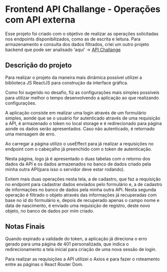# Frontend API Challange - Operações com API externa

Esse projeto foi criado com o objetivo de realizar as operações solicitadas nos endpoints disponibilizados, como as de escrita e leitura. Para armazenamento e consulta dos dados filtrados, criei um outro projeto backend que pode ser analisado 'aqui' ->  [API Challange](https://github.com/EoBryanDev/api-challange)

## Descrição do projeto

Para realizar o projeto da maneira mais dinâmica possível utilizei a biblioteca JS ReactJS para construção da interface gráfica.

Como foi sugerido no desafio, fiz as configurações mais simples possíveis para utilizar melhor o tempo desenvolvendo a aplicação ao que realizando configurações.

A aplicação consiste em realizar uma login através de um formulário simples, aonde que se o usuário for autenticado através de uma requisição a API, é armazenado o token no local storage e é redirecionado para página aonde os dados serão apresentados. Caso não autenticado, é retornado uma mensagem de erro.

Ao carregar a página utilizo o useEffect para já realizar a requisições no endpoint com o cabeçalho já preenchido com o token de autenticação.

Nesta página, logo já é apresentado o duas tabelas com o retorno dos dados da API e os dados armazenados no banco de dados criado pela minha outra API(para isso o servidor deve estar rodando).

Exitem mais duas operações nesta tela, a de cadastro, que faz a requisição no endpoint para cadastrar dados enviados pelo formulário e, a de cadastro de informações no banco de dados pela minha outra API. Nesta segunda operação é filtrado o objeto através das informações já recuperadas com base no id do formulário e, depois de recuperado apenas o campo nome e data de nascimento, é enviado uma requisição de registro, deste novo objeto, no banco de dados por mim criado.

## Notas Finais

Quando expirado a validade do token, a aplicação já direciona o erro gerado para uma página de 401 personalizada, que indica o redirecionamento a tela inicial para criação de uma nova sessão de login.

Para realizar as requisições a API utilizei o Axios e para fazer o roteamento entre as páginas o React Router Dom.
